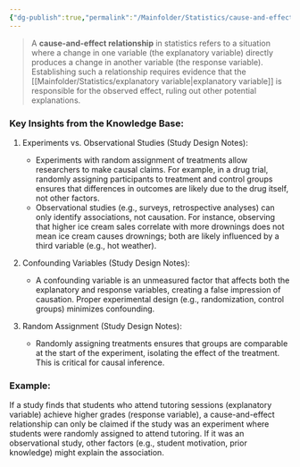 ```yaml
---
{"dg-publish":true,"permalink":"/Mainfolder/Statistics/cause-and-effect relationship/"}
---
```




>A **cause-and-effect relationship** in statistics refers to a situation where a change in one variable (the explanatory variable) directly produces a change in another variable (the response variable). Establishing such a relationship requires evidence that the [[Mainfolder/Statistics/explanatory variable\|explanatory variable]] is responsible for the observed effect, ruling out other potential explanations.

### Key Insights from the Knowledge Base:
1. Experiments vs. Observational Studies (Study Design Notes):
   - Experiments with random assignment of treatments allow researchers to make causal claims. For example, in a drug trial, randomly assigning participants to treatment and control groups ensures that differences in outcomes are likely due to the drug itself, not other factors.
   - Observational studies (e.g., surveys, retrospective analyses) can only identify associations, not causation. For instance, observing that higher ice cream sales correlate with more drownings does not mean ice cream causes drownings; both are likely influenced by a third variable (e.g., hot weather).

2. Confounding Variables (Study Design Notes):
   - A confounding variable is an unmeasured factor that affects both the explanatory and response variables, creating a false impression of causation. Proper experimental design (e.g., randomization, control groups) minimizes confounding.

3. Random Assignment (Study Design Notes):
   - Randomly assigning treatments ensures that groups are comparable at the start of the experiment, isolating the effect of the treatment. This is critical for causal inference.

### Example:
If a study finds that students who attend tutoring sessions (explanatory variable) achieve higher grades (response variable), a cause-and-effect relationship can only be claimed if the study was an experiment where students were randomly assigned to attend tutoring. If it was an observational study, other factors (e.g., student motivation, prior knowledge) might explain the association.